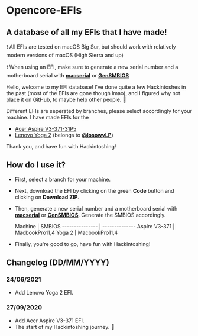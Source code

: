 # Opencore-EFIs
## A database of all my EFIs that I have made!

:exclamation: All EFIs are tested on macOS Big Sur, but should work with relatively modern versions of macOS (High Sierra and up)

:exclamation: When using an EFI, make sure to generate a new serial number and a motherboard serial with **[macserial](https://github.com/acidanthera/macserial)** or **[GenSMBIOS](https://github.com/corpnewt/GenSMBIOS)**

Hello, welcome to my EFI database! I've done quite a few Hackintoshes in the past (most of the EFIs are gone though lmao), and I figured why not place it on GitHub, to maybe help other people. 🙂

Different EFIs are seperated by branches, please select accordingly for your machine.
I have made EFIs for the
* [Acer Aspire V3-371-31P5](https://www.acer.com/datasheets/2014/4876/V3-371/NX.MPGSN.005.html)
* [Lenovo Yoga 2](https://www.lenovo.com/us/en/laptops/lenovo/yoga-laptop-series/yoga-laptop-2-13/) (belongs to **[@losowyLP](https://github.com/losowyLP)**)

Thank you, and have fun with Hackintoshing!

## How do I use it?
* First, select a branch for your machine.
* Next, download the EFI by clicking on the green **Code** button and clicking on **Download ZIP**.
* Then, generate a new serial number and a motherboard serial with **[macserial](https://github.com/acidanthera/macserial)** or **[GenSMBIOS](https://github.com/corpnewt/GenSMBIOS)**. Generate the SMBIOS accordingly.

    Machine     |     SMBIOS
--------------- | --------------
 Aspire V3-371  | MacbookPro11,4
     Yoga 2     | MacbookPro11,4

* Finally, you're good to go, have fun with Hackintoshing!

## Changelog (DD/MM/YYYY)
### 24/06/2021
* Add Lenovo Yoga 2 EFI.
### 27/09/2020
* Add Acer Aspire V3-371 EFI.
* The start of my Hackintoshing journey. 🍏
